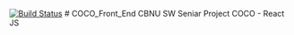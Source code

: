 [![Build Status](https://app.travis-ci.com/PDA-PRO/COCO_Front_End.svg?branch=develop)](https://app.travis-ci.com/PDA-PRO/COCO_Front_End) # COCO_Front_End
CBNU SW Seniar Project COCO - React JS

